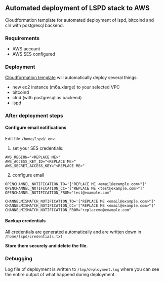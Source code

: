 ## Automated deployment of LSPD stack to AWS
Cloudformation template for automated deployment of lspd, bitcoind and cln with postgresql backend.
### Requirements 
- AWS account 
- AWS SES configured

### Deployment 
[Cloudformation template](../deploy/deploy.yml) will automatically deploy several things:
- new ec2 instance (m6a.xlarge) to your selected VPC
- bitcoind
- clnd (with postgresql as backend)
- lspd

### After deployment steps
#### Configure email notifications

Edit file ```/home/lspd/.env```.

1) set your SES credentials:
```
AWS_REGION="<REPLACE ME>"
AWS_ACCESS_KEY_ID="<REPLACE ME>"
AWS_SECRET_ACCESS_KEY="<REPLACE ME>"
```

2) configure email
```
OPENCHANNEL_NOTIFICATION_TO='["REPLACE ME <email@example.com>"]'
OPENCHANNEL_NOTIFICATION_CC='["REPLACE ME <test@example.com>"]'
OPENCHANNEL_NOTIFICATION_FROM="test@example.com"

CHANNELMISMATCH_NOTIFICATION_TO='["REPLACE ME <email@example.com>"]'
CHANNELMISMATCH_NOTIFICATION_CC='["REPLACE ME <email@example.com>"]'
CHANNELMISMATCH_NOTIFICATION_FROM="replaceme@example.com"
```
#### Backup credentials

All credentials are generated automatically and are written down in ```/home/lspd/credentials.txt```

**Store them securely and delete the file.**
### Debugging 
Log file of deployment is written to ```/tmp/deployment.log``` where you can see the entire output of what happend during deployment. 